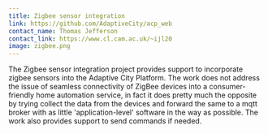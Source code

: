 ```yaml
---
title: Zigbee sensor integration
link: https://github.com/AdaptiveCity/acp_web
contact_name: Thomas Jefferson
contact_link: https://www.cl.cam.ac.uk/~ijl20
image: zigbee.png
---
```


The Zigbee sensor integration project provides support to incorporate zigbee sensors into the Adaptive City Platform. The work does not address the issue of seamless connectivity of ZigBee devices into a consumer-friendly home automation service, in fact it does pretty much the opposite by trying collect the data from the devices and forward the same to a mqtt broker with as little 'application-level' software in the way as possible. The work also provides support to send commands if needed.
